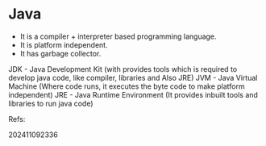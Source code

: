 # Java
- It is a compiler + interpreter based programming language.
- It is platform independent.
- It has garbage collector.

JDK - Java Development Kit (with provides tools which is required to develop java code, like compiler, libraries and Also JRE)
JVM - Java Virtual Machine (Where code runs, it executes the byte code to make platform independent)
JRE - Java Runtime Environment (It provides inbuilt tools and libraries to run java code)

Refs: 


202411092336

